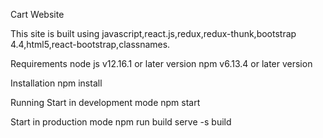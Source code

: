 
Cart Website 

This site is built using 
javascript,react.js,redux,redux-thunk,bootstrap 4.4,html5,react-bootstrap,classnames.


Requirements
 node js v12.16.1 or later version
 npm  v6.13.4 or later version
 
Installation 
 npm install 
 
 
Running
 Start in  development mode
   npm start
 
 Start in  production mode 
   npm run build
   serve -s build
 
 
